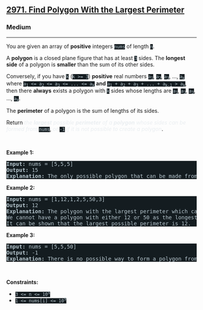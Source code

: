 <h2><a href="https://leetcode.com/problems/find-polygon-with-the-largest-perimeter/">2971. Find Polygon With the Largest Perimeter</a></h2><h3>Medium</h3><hr><div style="border-color: rgb(91, 119, 134) !important;"><p style="border-color: rgb(91, 119, 134) !important;">You are given an array of <strong style="border-color: rgb(91, 119, 134) !important;">positive</strong> integers <code style="background-color: rgb(20, 28, 32) !important; color: rgb(183, 198, 205) !important; border-color: rgb(83, 109, 121) !important;">nums</code> of length <code style="background-color: rgb(20, 28, 32) !important; color: rgb(183, 198, 205) !important; border-color: rgb(83, 109, 121) !important;">n</code>.</p>

<p style="border-color: rgb(91, 119, 134) !important;">A <strong style="border-color: rgb(91, 119, 134) !important;">polygon</strong> is a closed plane figure that has at least <code style="background-color: rgb(20, 28, 32) !important; color: rgb(183, 198, 205) !important; border-color: rgb(83, 109, 121) !important;">3</code> sides. The <strong style="border-color: rgb(91, 119, 134) !important;">longest side</strong> of a polygon is <strong style="border-color: rgb(91, 119, 134) !important;">smaller</strong> than the sum of its other sides.</p>

<p style="border-color: rgb(91, 119, 134) !important;">Conversely, if you have <code style="background-color: rgb(20, 28, 32) !important; color: rgb(183, 198, 205) !important; border-color: rgb(83, 109, 121) !important;">k</code> (<code style="background-color: rgb(20, 28, 32) !important; color: rgb(183, 198, 205) !important; border-color: rgb(83, 109, 121) !important;">k &gt;= 3</code>) <strong style="border-color: rgb(91, 119, 134) !important;">positive</strong> real numbers <code style="background-color: rgb(20, 28, 32) !important; color: rgb(183, 198, 205) !important; border-color: rgb(83, 109, 121) !important;">a<sub style="border-color: rgb(83, 109, 121) !important;">1</sub></code>, <code style="background-color: rgb(20, 28, 32) !important; color: rgb(183, 198, 205) !important; border-color: rgb(83, 109, 121) !important;">a<sub style="border-color: rgb(83, 109, 121) !important;">2</sub></code>, <code style="background-color: rgb(20, 28, 32) !important; color: rgb(183, 198, 205) !important; border-color: rgb(83, 109, 121) !important;">a<sub style="border-color: rgb(83, 109, 121) !important;">3</sub></code>, ..., <code style="background-color: rgb(20, 28, 32) !important; color: rgb(183, 198, 205) !important; border-color: rgb(83, 109, 121) !important;">a<sub style="border-color: rgb(83, 109, 121) !important;">k</sub></code> where <code style="background-color: rgb(20, 28, 32) !important; color: rgb(183, 198, 205) !important; border-color: rgb(83, 109, 121) !important;">a<sub style="border-color: rgb(83, 109, 121) !important;">1</sub> &lt;= a<sub style="border-color: rgb(83, 109, 121) !important;">2</sub> &lt;= a<sub style="border-color: rgb(83, 109, 121) !important;">3</sub> &lt;= ... &lt;= a<sub style="border-color: rgb(83, 109, 121) !important;">k</sub></code> <strong style="border-color: rgb(91, 119, 134) !important;">and</strong> <code style="background-color: rgb(20, 28, 32) !important; color: rgb(183, 198, 205) !important; border-color: rgb(83, 109, 121) !important;">a<sub style="border-color: rgb(83, 109, 121) !important;">1</sub> + a<sub style="border-color: rgb(83, 109, 121) !important;">2</sub> + a<sub style="border-color: rgb(83, 109, 121) !important;">3</sub> + ... + a<sub style="border-color: rgb(83, 109, 121) !important;">k-1</sub> &gt; a<sub style="border-color: rgb(83, 109, 121) !important;">k</sub></code>, then there <strong style="border-color: rgb(91, 119, 134) !important;">always</strong> exists a polygon with <code style="background-color: rgb(20, 28, 32) !important; color: rgb(183, 198, 205) !important; border-color: rgb(83, 109, 121) !important;">k</code> sides whose lengths are <code style="background-color: rgb(20, 28, 32) !important; color: rgb(183, 198, 205) !important; border-color: rgb(83, 109, 121) !important;">a<sub style="border-color: rgb(83, 109, 121) !important;">1</sub></code>, <code style="background-color: rgb(20, 28, 32) !important; color: rgb(183, 198, 205) !important; border-color: rgb(83, 109, 121) !important;">a<sub style="border-color: rgb(83, 109, 121) !important;">2</sub></code>, <code style="background-color: rgb(20, 28, 32) !important; color: rgb(183, 198, 205) !important; border-color: rgb(83, 109, 121) !important;">a<sub style="border-color: rgb(83, 109, 121) !important;">3</sub></code>, ..., <code style="background-color: rgb(20, 28, 32) !important; color: rgb(183, 198, 205) !important; border-color: rgb(83, 109, 121) !important;">a<sub style="border-color: rgb(83, 109, 121) !important;">k</sub></code>.</p>

<p style="border-color: rgb(91, 119, 134) !important;">The <strong style="border-color: rgb(91, 119, 134) !important;">perimeter</strong> of a polygon is the sum of lengths of its sides.</p>

<p style="border-color: rgb(91, 119, 134) !important;">Return <em style="color: rgb(234, 238, 241) !important; border-color: rgb(91, 119, 134) !important;">the <strong style="border-color: rgb(91, 119, 134) !important;">largest</strong> possible <strong style="border-color: rgb(91, 119, 134) !important;">perimeter</strong> of a <strong style="border-color: rgb(91, 119, 134) !important;">polygon</strong> whose sides can be formed from</em> <code style="background-color: rgb(20, 28, 32) !important; color: rgb(183, 198, 205) !important; border-color: rgb(83, 109, 121) !important;">nums</code>, <em style="color: rgb(234, 238, 241) !important; border-color: rgb(91, 119, 134) !important;">or</em> <code style="background-color: rgb(20, 28, 32) !important; color: rgb(183, 198, 205) !important; border-color: rgb(83, 109, 121) !important;">-1</code> <em style="color: rgb(234, 238, 241) !important; border-color: rgb(91, 119, 134) !important;">if it is not possible to create a polygon</em>.</p>

<p style="border-color: rgb(91, 119, 134) !important;">&nbsp;</p>
<p style="border-color: rgb(91, 119, 134) !important;"><strong class="example" style="border-color: rgb(91, 119, 134) !important;">Example 1:</strong></p>

<pre style="background-color: rgb(20, 28, 32) !important; color: rgb(182, 198, 206) !important; border-color: rgb(83, 109, 122) !important;"><strong style="border-color: rgb(83, 109, 122) !important;">Input:</strong> nums = [5,5,5]
<strong style="border-color: rgb(83, 109, 122) !important;">Output:</strong> 15
<strong style="border-color: rgb(83, 109, 122) !important;">Explanation:</strong> The only possible polygon that can be made from nums has 3 sides: 5, 5, and 5. The perimeter is 5 + 5 + 5 = 15.
</pre>

<p style="border-color: rgb(91, 119, 134) !important;"><strong class="example" style="border-color: rgb(91, 119, 134) !important;">Example 2:</strong></p>

<pre style="background-color: rgb(20, 28, 32) !important; color: rgb(182, 198, 206) !important; border-color: rgb(83, 109, 122) !important;"><strong style="border-color: rgb(83, 109, 122) !important;">Input:</strong> nums = [1,12,1,2,5,50,3]
<strong style="border-color: rgb(83, 109, 122) !important;">Output:</strong> 12
<strong style="border-color: rgb(83, 109, 122) !important;">Explanation:</strong> The polygon with the largest perimeter which can be made from nums has 5 sides: 1, 1, 2, 3, and 5. The perimeter is 1 + 1 + 2 + 3 + 5 = 12.
We cannot have a polygon with either 12 or 50 as the longest side because it is not possible to include 2 or more smaller sides that have a greater sum than either of them.
It can be shown that the largest possible perimeter is 12.
</pre>

<p style="border-color: rgb(91, 119, 134) !important;"><strong class="example" style="border-color: rgb(91, 119, 134) !important;">Example 3:</strong></p>

<pre style="background-color: rgb(20, 28, 32) !important; color: rgb(182, 198, 206) !important; border-color: rgb(83, 109, 122) !important;"><strong style="border-color: rgb(83, 109, 122) !important;">Input:</strong> nums = [5,5,50]
<strong style="border-color: rgb(83, 109, 122) !important;">Output:</strong> -1
<strong style="border-color: rgb(83, 109, 122) !important;">Explanation:</strong> There is no possible way to form a polygon from nums, as a polygon has at least 3 sides and 50 &gt; 5 + 5.
</pre>

<p style="border-color: rgb(91, 119, 134) !important;">&nbsp;</p>
<p style="border-color: rgb(91, 119, 134) !important;"><strong style="border-color: rgb(91, 119, 134) !important;">Constraints:</strong></p>

<ul style="border-color: rgb(91, 119, 134) !important;">
	<li style="border-color: rgb(91, 119, 134) !important;"><code style="background-color: rgb(20, 28, 32) !important; color: rgb(183, 198, 205) !important; border-color: rgb(83, 109, 121) !important;">3 &lt;= n &lt;= 10<sup style="border-color: rgb(83, 109, 121) !important;">5</sup></code></li>
	<li style="border-color: rgb(91, 119, 134) !important;"><code style="background-color: rgb(20, 28, 32) !important; color: rgb(183, 198, 205) !important; border-color: rgb(83, 109, 121) !important;">1 &lt;= nums[i] &lt;= 10<sup style="border-color: rgb(83, 109, 121) !important;">9</sup></code></li>
</ul>
</div>